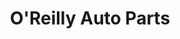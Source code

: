 ---
title: "O'Reilly Auto Parts"
url: /portland/oreilly-auto-parts-north-lombard-street/
shop: Autoteile
---